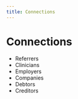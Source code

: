 ```yaml
---
title: Connections
---
```


# Connections

- Referrers
- Clinicians
- Employers
- Companies
- Debtors
- Creditors
